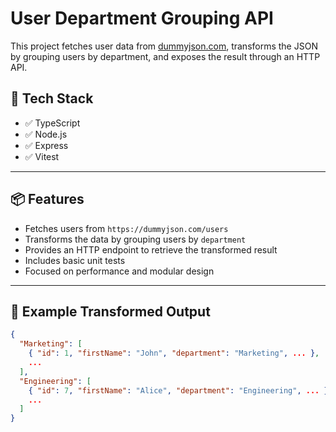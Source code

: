 # User Department Grouping API

This project fetches user data from [dummyjson.com](https://dummyjson.com/users), transforms the JSON by grouping users by department, and exposes the result through an HTTP API.

## 🧰 Tech Stack

- ✅ TypeScript
- ✅ Node.js
- ✅ Express
- ✅ Vitest

---

## 📦 Features

- Fetches users from `https://dummyjson.com/users`
- Transforms the data by grouping users by `department`
- Provides an HTTP endpoint to retrieve the transformed result
- Includes basic unit tests
- Focused on performance and modular design

---

## 🔁 Example Transformed Output

```json
{
  "Marketing": [
    { "id": 1, "firstName": "John", "department": "Marketing", ... },
    ...
  ],
  "Engineering": [
    { "id": 7, "firstName": "Alice", "department": "Engineering", ... },
    ...
  ]
}
